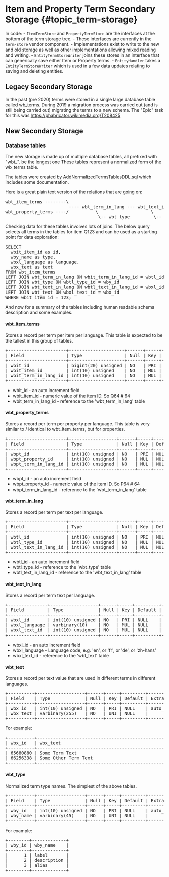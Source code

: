 # Item and Property Term Secondary Storage {#topic_term-storage}

In code: - `ItemTermStore` and `PropertyTermStore` are the interfaces at the bottom of the term storage tree. - These interfaces are currently in the `term-store` vendor component. - Implementations exist to write to the new and old storage as well as other implementations allowing mixed reading and writing. - `EntityTermStoreWriter` joins these stores in an interface that can generically save either Item or Property terms. - `EntityHandler` takes a `EntityTermStoreWriter` which is used in a few data updates relating to saving and deleting entities.

## Legacy Secondary Storage

In the past (pre 2020) terms were stored in a single large database table called wb_terms. During 2019 a migration process was carried out (and is still being carried out) migrating the terms to a new schema. The "Epic" task for this was https://phabricator.wikimedia.org/T208425

## New Secondary Storage

### Database tables

The new storage is made up of multiple database tables, all prefixed with "wbt_". be the longest one These tables represent a normalized form of the wb_terms table.

The tables were created by AddNormalizedTermsTablesDDL.sql which includes some documentation.

Here is a great plain text version of the relations that are going on:

<pre>
wbt_item_terms --------\
                        ---- wbt_term_in_lang --- wbt_text_in_lang
wbt_property_terms ----/          \                    \
                                   \-- wbt_type         \-- wbt_text
</pre>

Checking data for these tables involves lots of joins.
The below query selects all terms in the tables for item Q123 and can be used as a starting point for data exploration:
<pre>
SELECT
  wbit_item_id as id,
  wby_name as type,
  wbxl_language as language,
  wbx_text as text
FROM wbt_item_terms
LEFT JOIN wbt_term_in_lang ON wbit_term_in_lang_id = wbtl_id
LEFT JOIN wbt_type ON wbtl_type_id = wby_id
LEFT JOIN wbt_text_in_lang ON wbtl_text_in_lang_id = wbxl_id
LEFT JOIN wbt_text ON wbxl_text_id = wbx_id
WHERE wbit_item_id = 123;
</pre>

And now for a summary of the tables including human readable schema description and some examples.

#### wbt_item_terms

Stores a record per term per item per language. This table is expected to be the tallest in this group of tables.

<pre>
+----------------------+---------------------+------+-----+---------+----------------+
| Field                | Type                | Null | Key | Default | Extra          |
+----------------------+---------------------+------+-----+---------+----------------+
| wbit_id              | bigint(20) unsigned | NO   | PRI | NULL    | auto_increment |
| wbit_item_id         | int(10) unsigned    | NO   | MUL | NULL    |                |
| wbit_term_in_lang_id | int(10) unsigned    | NO   | MUL | NULL    |                |
+----------------------+---------------------+------+-----+---------+----------------+
</pre>

-   wbit_id - an auto increment field
-   wbit_item_id - numeric value of the item ID. So Q64 # 64
-   wbit_term_in_lang_id - reference to the 'wbt_term_in_lang' table

#### wbt_property_terms

Stores a record per term per property per language. This table is very similar to / identical to wbt_item_terms, but for properties.

<pre>
+----------------------+------------------+------+-----+---------+----------------+
| Field                | Type             | Null | Key | Default | Extra          |
+----------------------+------------------+------+-----+---------+----------------+
| wbpt_id              | int(10) unsigned | NO   | PRI | NULL    | auto_increment |
| wbpt_property_id     | int(10) unsigned | NO   | MUL | NULL    |                |
| wbpt_term_in_lang_id | int(10) unsigned | NO   | MUL | NULL    |                |
+----------------------+------------------+------+-----+---------+----------------+
</pre>

-   wbpt_id - an auto increment field
-   wbpt_property_id - numeric value of the item ID. So P64 # 64
-   wbpt_term_in_lang_id - reference to the 'wbt_term_in_lang' table

#### wbt_term_in_lang

Stores a record per term per text per language.

<pre>
+----------------------+------------------+------+-----+---------+----------------+
| Field                | Type             | Null | Key | Default | Extra          |
+----------------------+------------------+------+-----+---------+----------------+
| wbtl_id              | int(10) unsigned | NO   | PRI | NULL    | auto_increment |
| wbtl_type_id         | int(10) unsigned | NO   | MUL | NULL    |                |
| wbtl_text_in_lang_id | int(10) unsigned | NO   | MUL | NULL    |                |
+----------------------+------------------+------+-----+---------+----------------+
</pre>

-   wbtl_id - an auto increment field
-   wbtl_type_id - reference to the 'wbt_type' table
-   wbtl_text_in_lang_id - reference to the 'wbt_text_in_lang' table

#### wbt_text_in_lang

Stores a record per term text per language.

<pre>
+---------------+------------------+------+-----+---------+----------------+
| Field         | Type             | Null | Key | Default | Extra          |
+---------------+------------------+------+-----+---------+----------------+
| wbxl_id       | int(10) unsigned | NO   | PRI | NULL    | auto_increment |
| wbxl_language | varbinary(10)    | NO   | MUL | NULL    |                |
| wbxl_text_id  | int(10) unsigned | NO   | MUL | NULL    |                |
+---------------+------------------+------+-----+---------+----------------+
</pre>

-   wbxl_id - an auto increment field
-   wbxl_language - Language code, e.g. 'en', or 'fr', or 'de', or 'zh-hans'
-   wbxl_text_id - reference to the 'wbt_text' table

#### wbt_text

Stores a record per text value that are used in different terms in different languages.

<pre>
+----------+------------------+------+-----+---------+----------------+
| Field    | Type             | Null | Key | Default | Extra          |
+----------+------------------+------+-----+---------+----------------+
| wbx_id   | int(10) unsigned | NO   | PRI | NULL    | auto_increment |
| wbx_text | varbinary(255)   | NO   | UNI | NULL    |                |
+----------+------------------+------+-----+---------+----------------+
</pre>

For example:

<pre>
+----------+--------------------------------------------------------------+
| wbx_id   | wbx_text                                                     |
+----------+--------------------------------------------------------------+
| 65680880 | Some Term Text                                               |
| 66256338 | Some Other Term Text                                         |
+----------+--------------------------------------------------------------+
</pre>

#### wbt_type

Normalized term type names. The simplest of the above tables.

<pre>
+----------+------------------+------+-----+---------+----------------+
| Field    | Type             | Null | Key | Default | Extra          |
+----------+------------------+------+-----+---------+----------------+
| wby_id   | int(10) unsigned | NO   | PRI | NULL    | auto_increment |
| wby_name | varbinary(45)    | NO   | UNI | NULL    |                |
+----------+------------------+------+-----+---------+----------------+
</pre>

For example:

<pre>
+--------+-------------+
| wby_id | wby_name    |
+--------+-------------+
|      1 | label       |
|      2 | description |
|      3 | alias       |
+--------+-------------+
</pre>
